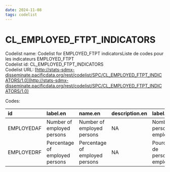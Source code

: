 ```yaml
---
date: 2024-11-08
tags: codelist
---
```


# CL_EMPLOYED_FTPT_INDICATORS

Codelist name: Codelist for EMPLOYED_FTPT indicatorsListe de codes pour les indicateurs EMPLOYED_FTPT  
Codelist id: CL_EMPLOYED_FTPT_INDICATORS  
Codelist URL: [http://stats-sdmx-disseminate.pacificdata.org/rest/codelist/SPC/CL_EMPLOYED_FTPT_INDICATORS/1.0](http://stats-sdmx-disseminate.pacificdata.org/rest/codelist/SPC/CL_EMPLOYED_FTPT_INDICATORS/1.0)  

Codes:  

|id         |label.en                       |name.en                        |description.en |label.fr                           |name.fr                            |description.fr |
|:----------|:------------------------------|:------------------------------|:--------------|:----------------------------------|:----------------------------------|:--------------|
|EMPLOYEDAF |Number of employed persons     |Number of employed persons     |NA             |Nombre de personnes employées      |Nombre de personnes employées      |NA             |
|EMPLOYEDRF |Percentage of employed persons |Percentage of employed persons |NA             |Pourcentage de personnes employées |Pourcentage de personnes employées |NA             |
